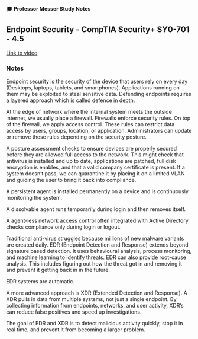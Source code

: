 #### 🎓 Professor Messer Study Notes

##  Endpoint Security - CompTIA Security+ SY0-701 - 4.5

[Link to video](https://youtu.be/83pCkSSj1IQ?si=AEJOJQgBtjFHpgsx)

### Notes


Endpoint security is the security of the device that users rely on every day (Desktops, laptops, tablets, and smartphones). Applications running on them may be exploited to steal sensitive data. Defending endpoints requires a layered approach which is called defence in depth.

At the edge of network where the internal system meets the outside internet, we usually place a firewall. Firewalls enforce security rules. On top of the firewall, we apply access control. These rules can restrict data access by users, groups, location, or application. Administrators can update or remove these rules depending on the security posture.

A posture assessment checks to ensure devices are properly secured before they are allowed full access to the network. This might check that antivirus is installed and up to date, applications are patched, full disk encryption is enables, and that a valid company certificate is present. If a system doesn’t pass, we can quarantine it by placing it on a limited VLAN and guiding the user to bring it back into compliance.

A persistent agent is installed permanently on a device and is continuously monitoring the system.

A dissolvable agent runs temporarily during login and then removes itself.

A agent-less network access control often integrated with Active Directory checks compliance only during login or logout.

Traditional anti-virus struggles because millions of new malware variants are created daily. EDR (Endpoint Detection and Response) extends beyond signature based detection. It uses behavioural analysis, process monitoring, and machine learning to identify threats. EDR can also provide root-cause analysis. This includes figuring out how the threat got in and removing it and prevent it getting back in in the future. 

EDR systems are automatic.

A more advanced approach is XDR (Extended Detection and Response). A XDR pulls in data from multiple systems, not just a single endpoint. By collecting information from endpoints, networks, and user activity, XDR’s can reduce false positives and speed up investigations.

The goal of EDR and XDR is to detect malicious activity quickly, stop it in real time, and prevent it from becoming a larger problem.
